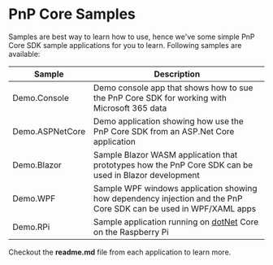 # PnP Core Samples

Samples are best way to learn how to use, hence we've some simple PnP Core SDK sample applications for you to learn. Following samples are available:

Sample | Description
-------|------------
Demo.Console | Demo console app that shows how to sue the PnP Core SDK for working with Microsoft 365 data
Demo.ASPNetCore | Demo application showing how use the PnP Core SDK from an ASP.Net Core application
Demo.Blazor | Sample Blazor WASM application that prototypes how the PnP Core SDK can be used in Blazor development
Demo.WPF | Sample WPF windows application showing how dependency injection and the PnP Core SDK can be used in WPF/XAML apps
Demo.RPi | Sample application running on [dotNet](https://dotnet.microsoft.com/download/dotnet-core/3.1) Core on the Raspberry Pi

Checkout the **readme.md** file from each application to learn more.
